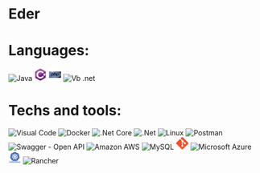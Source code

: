 # Eder 



# Languages: 

<p align="left">
<img height="25" src="https://www.vectorlogo.zone/logos/java/java-icon.svg" title="Java" alt="Java" /></code>
<img height="25" src="https://raw.githubusercontent.com/devicons/devicon/master/icons/csharp/csharp-original.svg" title="C#" alt="C#" /></code>
<img height="25" src="https://github.com/devicons/devicon/blob/master/icons/php/php-original.svg" title="PHP"git alt="PHP" />  </code>
<img height="25" src="https://www.vectorlogo.zone/logos/microsoft_vb/microsoft_vb-ar21.svg" title="Vb .net "git alt="Vb .net" />  </code> 
</p>


# Techs and tools: 
<p align="left">
<img height="25" src="https://github.com/devicons/devicon/master/icons/vscode/vscode-original-wordmark.svg" title="Vs COde" alt="Visual Code" /> </code>
<img height="25" src="https://github.com/devicons/devicon/devicons/master/icons/docker/docker-original-wordmark.svg" title="Docker" alt="Docker" /> </code>
<img height="25" src="https://github.com/devicons/master/icons/dotnetcore/dotnetcore-original.svg" title=".Net Core" alt=".Net Core" /> </code>
<img height="25" src="https://www.vectorlogo.zone/logos/dotnet/dotnet-vertical.svg" title=".Net" alt=".Net" /> </code>
<img height="25" src="https://github.com/devicons/devicon/devicons/devicon/blob/master/icons/linux/linux-original.svg" title="Linux" alt="Linux" /> </code>
<img width="25" height="25" src="https://www.vectorlogo.zone/logos/getpostman/getpostman-icon.svg" title="Postman" alt="Postman" /></code>
<img width="25" height="25" src="https://www.vectorlogo.zone/logos/openapis/openapis-icon.svg" title="Swagger - Open API" alt="Swagger - Open API" /></code>
<img width="25" height="25" src="https://github.com/leandrocgsi/leandrocgsi/blob/main/svg_logos/amazon_aws-icon.png" title="Amazon AWS" alt="Amazon AWS" /></code>
<img width="25" height="25" src="https://www.vectorlogo.zone/logos/mysql/mysql-icon.svg" title="MySQL" alt="MySQL"/></code>
<img height="25" src="https://raw.githubusercontent.com/devicons/devicon/master/icons/git/git-original.svg" title="GIT" alt="GIT">
<img width="25" height="25" src="https://www.vectorlogo.zone/logos/microsoft_azure/microsoft_azure-icon.svg" title="Microsoft Azure" alt="Microsoft Azure" /></code>
<img height="25" src="https://github.com/devicons/devicon/blob/master/icons/kubernetes/kubernetes-plain-wordmark.svg" title="Kubernetes" alt="Kubernetes" />  </code>
<img height="25" src="https://rancher.com/assets/img/logos/rancher-logo-horiz-color.svg" title="Rancher" alt="Rancher" />  </code>



